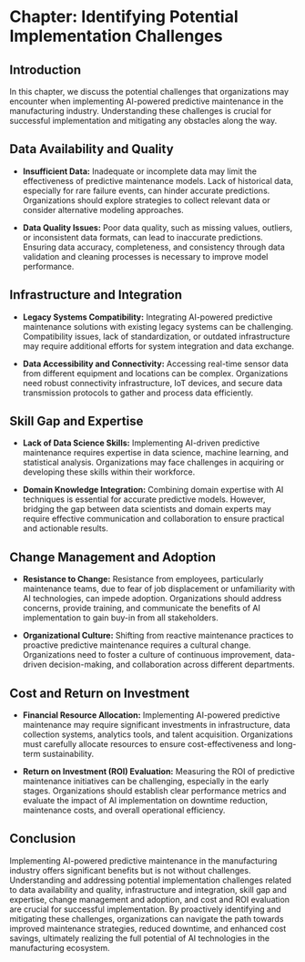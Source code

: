Chapter: Identifying Potential Implementation Challenges
========================================================

Introduction
------------

In this chapter, we discuss the potential challenges that organizations may encounter when implementing AI-powered predictive maintenance in the manufacturing industry. Understanding these challenges is crucial for successful implementation and mitigating any obstacles along the way.

Data Availability and Quality
-----------------------------

* **Insufficient Data:** Inadequate or incomplete data may limit the effectiveness of predictive maintenance models. Lack of historical data, especially for rare failure events, can hinder accurate predictions. Organizations should explore strategies to collect relevant data or consider alternative modeling approaches.

* **Data Quality Issues:** Poor data quality, such as missing values, outliers, or inconsistent data formats, can lead to inaccurate predictions. Ensuring data accuracy, completeness, and consistency through data validation and cleaning processes is necessary to improve model performance.

Infrastructure and Integration
------------------------------

* **Legacy Systems Compatibility:** Integrating AI-powered predictive maintenance solutions with existing legacy systems can be challenging. Compatibility issues, lack of standardization, or outdated infrastructure may require additional efforts for system integration and data exchange.

* **Data Accessibility and Connectivity:** Accessing real-time sensor data from different equipment and locations can be complex. Organizations need robust connectivity infrastructure, IoT devices, and secure data transmission protocols to gather and process data efficiently.

Skill Gap and Expertise
-----------------------

* **Lack of Data Science Skills:** Implementing AI-driven predictive maintenance requires expertise in data science, machine learning, and statistical analysis. Organizations may face challenges in acquiring or developing these skills within their workforce.

* **Domain Knowledge Integration:** Combining domain expertise with AI techniques is essential for accurate predictive models. However, bridging the gap between data scientists and domain experts may require effective communication and collaboration to ensure practical and actionable results.

Change Management and Adoption
------------------------------

* **Resistance to Change:** Resistance from employees, particularly maintenance teams, due to fear of job displacement or unfamiliarity with AI technologies, can impede adoption. Organizations should address concerns, provide training, and communicate the benefits of AI implementation to gain buy-in from all stakeholders.

* **Organizational Culture:** Shifting from reactive maintenance practices to proactive predictive maintenance requires a cultural change. Organizations need to foster a culture of continuous improvement, data-driven decision-making, and collaboration across different departments.

Cost and Return on Investment
-----------------------------

* **Financial Resource Allocation:** Implementing AI-powered predictive maintenance may require significant investments in infrastructure, data collection systems, analytics tools, and talent acquisition. Organizations must carefully allocate resources to ensure cost-effectiveness and long-term sustainability.

* **Return on Investment (ROI) Evaluation:** Measuring the ROI of predictive maintenance initiatives can be challenging, especially in the early stages. Organizations should establish clear performance metrics and evaluate the impact of AI implementation on downtime reduction, maintenance costs, and overall operational efficiency.

Conclusion
----------

Implementing AI-powered predictive maintenance in the manufacturing industry offers significant benefits but is not without challenges. Understanding and addressing potential implementation challenges related to data availability and quality, infrastructure and integration, skill gap and expertise, change management and adoption, and cost and ROI evaluation are crucial for successful implementation. By proactively identifying and mitigating these challenges, organizations can navigate the path towards improved maintenance strategies, reduced downtime, and enhanced cost savings, ultimately realizing the full potential of AI technologies in the manufacturing ecosystem.
